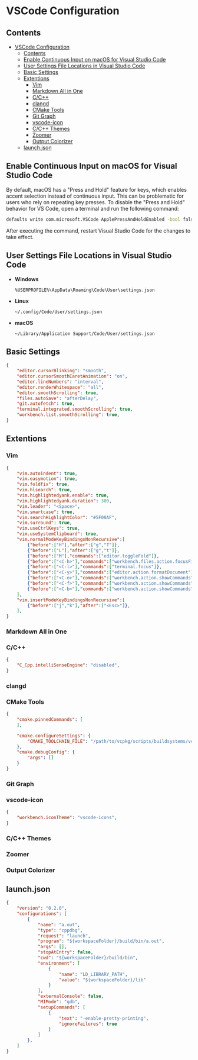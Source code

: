 # VSCode Configuration

## Contents
- [VSCode Configuration](#vscode-configuration)
  - [Contents](#contents)
  - [Enable Continuous Input on macOS for Visual Studio Code](#enable-continuous-input-on-macos-for-visual-studio-code)
  - [User Settings File Locations in Visual Studio Code](#user-settings-file-locations-in-visual-studio-code)
  - [Basic Settings](#basic-settings)
  - [Extentions](#extentions)
    - [Vim](#vim)
    - [Markdown All in One](#markdown-all-in-one)
    - [C/C++](#cc)
    - [clangd](#clangd)
    - [CMake Tools](#cmake-tools)
    - [Git Graph](#git-graph)
    - [vscode-icon](#vscode-icon)
    - [C/C++ Themes](#cc-themes)
    - [Zoomer](#zoomer)
    - [Output Colorizer](#output-colorizer)
  - [launch.json](#launchjson)

## Enable Continuous Input on macOS for Visual Studio Code

By default, macOS has a "Press and Hold" feature for keys, which enables accent selection instead of continuous input. This can be problematic for users who rely on repeating key presses. To disable the "Press and Hold" behavior for VS Code, open a terminal and run the following command:

``` sh
defaults write com.microsoft.VSCode ApplePressAndHoldEnabled -bool false
```

After executing the command, restart Visual Studio Code for the changes to take effect.

## User Settings File Locations in Visual Studio Code

- **Windows**

    `%USERPROFILE%\AppData\Roaming\Code\User\settings.json`

- **Linux**

    `~/.config/Code/User/settings.json`

- **macOS**

    `~/Library/Application Support/Code/User/settings.json`

## Basic Settings

``` json
{
    "editor.cursorBlinking": "smooth",
    "editor.cursorSmoothCaretAnimation": "on",
    "editor.lineNumbers": "interval",
    "editor.renderWhitespace": "all",
    "editor.smoothScrolling": true,
    "files.autoSave": "afterDelay",
    "git.autofetch": true,
    "terminal.integrated.smoothScrolling": true,
    "workbench.list.smoothScrolling": true,
}
```

## Extentions

### Vim

``` json
{
    "vim.autoindent": true,
    "vim.easymotion": true,
    "vim.foldfix": true,
    "vim.hlsearch": true,
    "vim.highlightedyank.enable": true,
    "vim.highlightedyank.duration": 300,
    "vim.leader": "<Space>",
    "vim.smartcase": true,
    "vim.searchHighlightColor": "#5F00AF",
    "vim.surround": true,
    "vim.useCtrlKeys": true,
    "vim.useSystemClipboard": true,
    "vim.normalModeKeyBindingsNonRecursive":[
        {"before":["H"],"after":["g","T"]},
        {"before":["L"],"after":["g","t"]},
        {"before":["M"],"commands":["editor.toggleFold"]},
        {"before":["<C-h>"],"commands":["workbench.files.action.focusFilesExplorer"]},
        {"before":["<C-l>"],"commands":["terminal.focus"]},
        {"before":["<C-y>"],"commands":["editor.action.formatDocument"]},
        {"before":["<C-e>"],"commands":["workbench.action.showCommands"]},
        {"before":["<C-f>"],"commands":["workbench.action.showCommands"]},
        {"before":["<C-b>"],"commands":["workbench.action.showCommands"]},
    ],
    "vim.insertModeKeyBindingsNonRecursive":[
        {"before":["j","k"],"after":["<Esc>"]},
    ],
}
```

### Markdown All in One

### C/C++

``` json
{
    "C_Cpp.intelliSenseEngine": "disabled",
}
```

### clangd

### CMake Tools

``` json
{
    "cmake.pinnedCommands": [
    ],

    "cmake.configureSettings": {
        "CMAKE_TOOLCHAIN_FILE": "/path/to/vcpkg/scripts/buildsystems/vcpkg.cmake",
    },
    "cmake.debugConfig": {
        "args": []
    }
}
```

### Git Graph

### vscode-icon

``` json
{
    "workbench.iconTheme": "vscode-icons",
}
```

### C/C++ Themes

### Zoomer

### Output Colorizer

## launch.json

``` json
{
    "version": "0.2.0",
    "configurations": [
        {
            "name": "a.out",
            "type": "cppdbg",
            "request": "launch",
            "program": "${workspaceFolder}/build/bin/a.out",
            "args": [],
            "stopAtEntry": false,
            "cwd": "${workspaceFolder}/build/bin",
            "environment": [
                {
                    "name": "LD_LIBRARY_PATH",
                    "value": "${workspaceFolder}/lib"
                }
            ],
            "externalConsole": false,
            "MIMode": "gdb",
            "setupCommands": [
                {
                    "text": "-enable-pretty-printing",
                    "ignoreFailures": true
                }
            ]
        },
    ]
}
```

